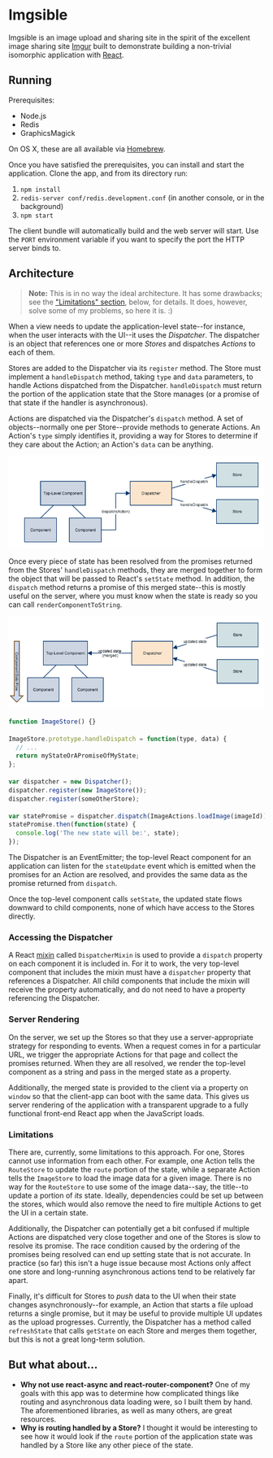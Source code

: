 Imgsible
========

Imgsible is an image upload and sharing site in the spirit of the excellent image sharing site [Imgur](http://imgur.com) built to demonstrate building a non-trivial isomorphic application with [React](http://facebook.github.io/react/).

Running
-------

Prerequisites:

* Node.js
* Redis
* GraphicsMagick

On OS X, these are all available via [Homebrew](http://brew.sh/).

Once you have satisfied the prerequisites, you can install and start the application. Clone the app, and from its directory run:

1. `npm install`
2. `redis-server conf/redis.development.conf` (in another console, or in the background)
3. `npm start`

The client bundle will automatically build and the web server will start. Use the `PORT` environment variable if you want to specify the port the HTTP server binds to.

Architecture
------------

> **Note:** This is in no way the ideal architecture. It has some drawbacks; see the ["Limitations" section](#limitations), below, for details. It does, however, solve some of my problems, so here it is. :)

When a view needs to update the application-level state--for instance, when the user interacts with the UI--it uses the *Dispatcher*. The dispatcher is an object that references one or more *Stores* and dispatches *Actions* to each of them.

Stores are added to the Dispatcher via its `register` method. The Store must implement a `handleDispatch` method, taking `type` and `data` parameters, to handle Actions dispatched from the Dispatcher. `handleDispatch` must return the portion of the application state that the Store manages (or a promise of that state if the handler is asynchronous).

Actions are dispatched via the Dispatcher's `dispatch` method. A set of objects--normally one per Store--provide methods to generate Actions. An Action's `type` simply identifies it, providing a way for Stores to determine if they care about the Action; an Action's `data` can be anything.

![Dispatch Phase 1](docs/dispatch1.png)

Once every piece of state has been resolved from the promises returned from the Stores' `handleDispatch` methods, they are merged together to form the object that will be passed to React's `setState` method. In addition, the `dispatch` method returns a promise of this merged state--this is mostly useful on the server, where you must know when the state is ready so you can call `renderComponentToString`.

![Dispatch Phase 2](docs/dispatch2.png)

```javascript
function ImageStore() {}

ImageStore.prototype.handleDispatch = function(type, data) {
  // ...
  return myStateOrAPromiseOfMyState;
};

var dispatcher = new Dispatcher();
dispatcher.register(new ImageStore());
dispatcher.register(someOtherStore);

var statePromise = dispatcher.dispatch(ImageActions.loadImage(imageId));
statePromise.then(function(state) {
  console.log('The new state will be:', state);
});
```

The Dispatcher is an EventEmitter; the top-level React component for an application can listen for the `stateUpdate` event which is emitted when the promises for an Action are resolved, and provides the same data as the promise returned from `dispatch`.

Once the top-level component calls `setState`, the updated state flows downward to child components, none of which have access to the Stores directly.

### Accessing the Dispatcher

A React [mixin](http://facebook.github.io/react/docs/reusable-components.html#mixins) called `DispatcherMixin` is used to provide a `dispatch` property on each component it is included in. For it to work, the very top-level component that includes the mixin must have a `dispatcher` property that references a Dispatcher. All child components that include the mixin will receive the property automatically, and do not need to have a property referencing the Dispatcher.

### Server Rendering

On the server, we set up the Stores so that they use a server-appropriate strategy for responding to events. When a request comes in for a particular URL, we trigger the appropriate Actions for that page and collect the promises returned. When they are all resolved, we render the top-level component as a string and pass in the merged state as a property.

Additionally, the merged state is provided to the client via a property on `window` so that the client-app can boot with the same data. This gives us server rendering of the application with a transparent upgrade to a fully functional front-end React app when the JavaScript loads.

### Limitations

There are, currently, some limitations to this approach. For one, Stores cannot use information from each other. For example, one Action tells the `RouteStore` to update the `route` portion of the state, while a separate Action tells the `ImageStore` to load the image data for a given image. There is no way for the `RouteStore` to use some of the image data--say, the title--to update a portion of *its* state. Ideally, dependencies could be set up between the stores, which would also remove the need to fire multiple Actions to get the UI in a certain state.

Additionally, the Dispatcher can potentially get a bit confused if multiple Actions are dispatched very close together and one of the Stores is slow to resolve its promise. The race condition caused by the ordering of the promises being resolved can end up setting state that is not accurate. In practice (so far) this isn't a huge issue because most Actions only affect one store and long-running asynchronous actions tend to be relatively far apart.

Finally, it's difficult for Stores to *push* data to the UI when their state changes asynchronously--for example, an Action that starts a file upload returns a single promise, but it may be useful to provide multiple UI updates as the upload progresses. Currently, the Dispatcher has a method called `refreshState` that calls `getState` on each Store and merges them together, but this is not a great long-term solution.

But what about...
-----------------

* **Why not use react-async and react-router-component?** One of my goals with this app was to determine how complicated things like routing and asynchronous data loading were, so I built them by hand. The aforementioned libraries, as well as many others, are great resources.
* **Why is routing handled by a Store?** I thought it would be interesting to see how it would look if the `route` portion of the application state was handled by a Store like any other piece of the state.
